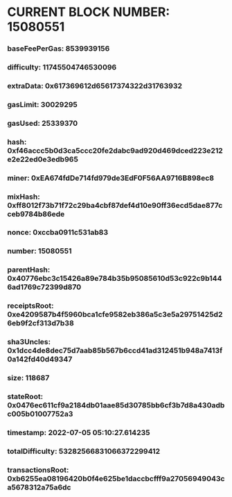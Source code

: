 # CURRENT BLOCK NUMBER: 15080551

### baseFeePerGas: 8539939156
### difficulty: 11745504746530096
### extraData: 0x617369612d65617374322d31763932
### gasLimit: 30029295
### gasUsed: 25339370
### hash: 0xf46accc5b0d3ca5ccc20fe2dabc9ad920d469dced223e212e2e22ed0e3edb965
### miner: 0xEA674fdDe714fd979de3EdF0F56AA9716B898ec8
### mixHash: 0xff8012f73b71f72c29ba4cbf87def4d10e90ff36ecd5dae877cceb9784b86ede
### nonce: 0xccba0911c531ab83
### number: 15080551
### parentHash: 0x40776ebc3c15426a89e784b35b95085610d53c922c9b1446ad1769c72399d870
### receiptsRoot: 0xe4209587b4f5960bca1cfe9582eb386a5c3e5a29751425d26eb9f2cf313d7b38
### sha3Uncles: 0x1dcc4de8dec75d7aab85b567b6ccd41ad312451b948a7413f0a142fd40d49347
### size: 118687
### stateRoot: 0x0476ec611cf9a2184db01aae85d30785bb6cf3b7d8a430adbc005b01007752a3
### timestamp: 2022-07-05 05:10:27.614235
### totalDifficulty: 53282566831066372299412
### transactionsRoot: 0xb6255ea08196420b0f4e625be1daccbcfff9a27056949043ca5678312a75a6dc
